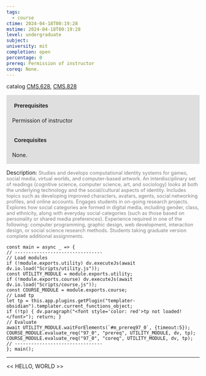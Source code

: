 ```yaml
---
tags:
  - course
ctime: 2024-04-18T00:19:28
mstime: 2024-04-18T00:19:28
level: undergraduate
subject: 
university: mit
completion: open
percentage: 0
prereq: Permission of instructor
coreq: None.
---
```


catalog [CMS.628](http://student.mit.edu/catalog/mCMSa.html#CMS.628), [CMS.828](http://student.mit.edu/catalog/mCMSa.html#CMS.828)

<span style="display: block; padding: 15px; background-color: rgb(100, 100, 100, 0.2);"><font id="m_prereq97_0" style="display: block; font-family: Arial, sans-serif; font-weight: bold; padding: 5px">Prerequisites</font><br><span id="prereq97_0">Permission of instructor</span></span>
<span style="display: block; padding: 15px; background-color: rgb(100, 100, 100, 0.2);"><font id="m_coreq97_0" style="display: block; font-family: Arial, sans-serif; font-weight: bold; padding: 5px">Corequisites</font><br><span id="coreq97_0">None.</span></span>

<font style="">Description:</font>
<font style="color: grey; font-size: 0.8rem;">Studies and develops computational identity systems for games, social media, virtual worlds, and computer-based artwork. An interdisciplinary set of readings (cognitive science, computer science, art, and sociology) looks at both the underlying technology and the social/cultural aspects of identity. Includes topics such as developing improved characters, avatars, agents, social networking profiles, and online accounts. Engages students in on-going  research projects. Explores how social categories are formed in digital media, including gender, class, and ethnicity, along with everyday social categories (such as those based on personality or shared media preferences). Experience required in one of the following: computer programming, graphic design, web development, interaction design, or social science research methods. Students taking graduate version complete additional assignments.</font>

```dataviewjs
const main = async _ => {
// --------------------------------
// Load modules
if (!module.exports.utility) dv.executeJs(await dv.io.load("Scripts/utility.js"));
const UTILITY_MODULE = module.exports.utility;
if (!module.exports.course) dv.executeJs(await dv.io.load("Scripts/course.js"));
const COURSE_MODULE = module.exports.course;
// Load tp
let tp = this.app.plugins.getPlugin("templater-obsidian").templater.current_functions_object;
if (!tp) { dv.paragraph("<font style='color: red'>tp not loaded!</font>"); return; }
// Evaluate
await UTILITY_MODULE.waitForElements(`#m_prereq97_0`, {timeout:5});
COURSE_MODULE.evaluate_req("97_0", "prereq", UTILITY_MODULE, dv, tp);
COURSE_MODULE.evaluate_req("97_0", "coreq", UTILITY_MODULE, dv, tp);
// --------------------------------
}; main();
```

---

<< HELLO, WORLD >>
